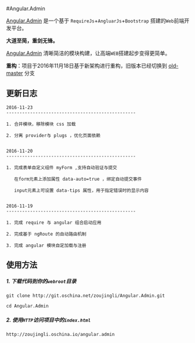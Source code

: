 #Angular.Admin

[Angular.Admin](http://zoujingli.oschina.io/angular.admin) 是一个基于 `RequireJs`+`AngluarJs`+`Bootstrap` 搭建的`Web`前端开发平台。

**大道至简，重剑无锋。**

[Angular.Admin](http://zoujingli.oschina.io/angular.admin) 清晰简洁的模块构建，让高端`WEB`搭建起步变得更简单。

**重构**：项目于2016年11月18日基于新架构进行重构，旧版本已经切换到 [old-master](https://git.oschina.net/zoujingli/Angular.Admin/tree/old-master/) 分支

更新日志
--
```
2016-11-23
-------------------------------------------------

1. 合并模块，移除模块 css 加载

2. 分离 provider与 plugs ，优化页面依赖


2016-11-20
-------------------------------------------------

1. 完成表单自定义组件 myForm ,支持自动验证与提交
   
   在form元素上添加属性 data-auto=true ，绑定自动提交事件
   
   input元素上可设置 data-tips 属性，用于指定错误时的显示内容


2016-11-19
-------------------------------------------------

1. 完成 require 与 angular 组合启动应用

2. 完成基于 ngRoute 的自动路由机制

3. 完成 angular 模块自定加载与注册

``` 

使用方法
--
##### 1. 下载代码到你的`webroot`目录
```shell
git clone http://git.oschina.net/zoujingli/Angular.Admin.git

cd Angular.Admin
```

##### 2. 使用`HTTP`访问项目中的`index.html`
```link
http://zoujingli.oschina.io/angular.admin
```